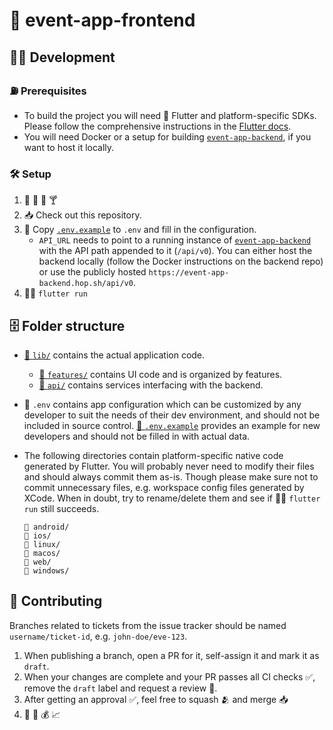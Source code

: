 # 🦅 event-app-frontend

## 👩‍💻 Development

### ⛽ Prerequisites

- To build the project you will need 🦅 Flutter and platform-specific SDKs. Please follow the comprehensive instructions in the [Flutter docs](https://docs.flutter.dev/get-started/install).
- You will need Docker or a setup for building [`event-app-backend`](https://github.com/kontentbuzdygan/event-app-backend), if you want to host it locally.

### 🛠️ Setup

1. 🍺 🥃 🍷 🍸
2. 📥 Check out this repository.
3. 📝 Copy [`.env.example`](.env.example) to `.env` and fill in the configuration.
   - `API_URL` needs to point to a running instance of [`event-app-backend`](https://github.com/kontentbuzdygan/event-app-backend) with the API path appended to it (`/api/v0`). You can either host the backend locally (follow the Docker instructions on the backend repo) or use the publicly hosted `https://event-app-backend.hop.sh/api/v0`.
4. 🏃‍♀️ `flutter run`

## 🗄️ Folder structure

- [📂 `lib/`](lib) contains the actual application code.
  - [📂 `features/`](lib/features) contains UI code and is organized by features.
  - [📂 `api/`](lib/api) contains services interfacing with the backend.
- 📜 `.env` contains app configuration which can be customized by any developer to suit the needs of their dev environment, and should not be included in source control. [📜 `.env.example`](.env.example) provides an example for new developers and should not be filled in with actual data.
- The following directories contain platform-specific native code generated by Flutter. You will probably never need to modify their files and should always commit them as-is. Though please make sure not to commit unnecessary files, e.g. workspace config files generated by XCode. When in doubt, try to rename/delete them and see if 🏃‍♀️ `flutter run` still succeeds.

  ```
  📂 android/
  📂 ios/
  📂 linux/
  📂 macos/
  📂 web/
  📂 windows/
  ```

## 🤼 Contributing

Branches related to tickets from the issue tracker should be named `username/ticket-id`, e.g. `john-doe/eve-123`.

1. When publishing a branch, open a PR for it, self-assign it and mark it as `draft`.
2. When your changes are complete and your PR passes all CI checks ✅, remove the `draft` label and request a review 👀.
3. After getting an approval ✅, feel free to squash 🫂 and merge 📥
4. 🤑 💸 💰 📈
